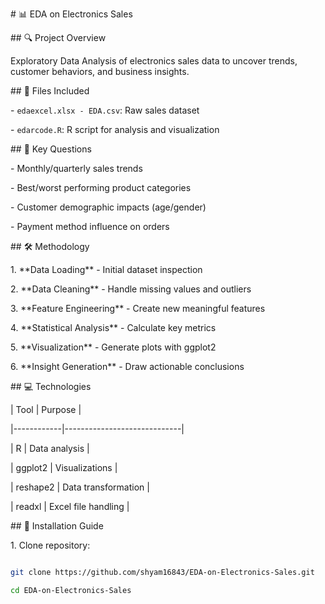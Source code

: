 \# 📊 EDA on Electronics Sales



\## 🔍 Project Overview

Exploratory Data Analysis of electronics sales data to uncover trends, customer behaviors, and business insights.



\## 📂 Files Included

\- `edaexcel.xlsx - EDA.csv`: Raw sales dataset  

\- `edarcode.R`: R script for analysis and visualization  



\## 🎯 Key Questions

\- Monthly/quarterly sales trends  

\- Best/worst performing product categories  

\- Customer demographic impacts (age/gender)  

\- Payment method influence on orders  



\## 🛠️ Methodology

1\. \*\*Data Loading\*\* - Initial dataset inspection  

2\. \*\*Data Cleaning\*\* - Handle missing values and outliers  

3\. \*\*Feature Engineering\*\* - Create new meaningful features  

4\. \*\*Statistical Analysis\*\* - Calculate key metrics  

5\. \*\*Visualization\*\* - Generate plots with ggplot2  

6\. \*\*Insight Generation\*\* - Draw actionable conclusions  



\## 💻 Technologies

| Tool       | Purpose                     |

|------------|-----------------------------|

| R          | Data analysis               |

| ggplot2    | Visualizations              |

| reshape2   | Data transformation         |

| readxl     | Excel file handling         |



\## 🚀 Installation Guide

1\. Clone repository:

```bash

git clone https://github.com/shyam16843/EDA-on-Electronics-Sales.git

cd EDA-on-Electronics-Sales

